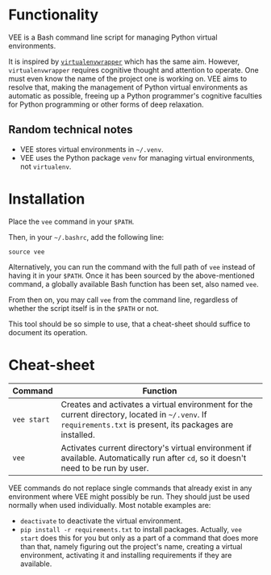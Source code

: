 # Functionality

VEE is a Bash command line script for managing Python virtual environments.

It is inspired by [`virtualenvwrapper`](https://virtualenvwrapper.readthedocs.io/en/latest/) which has the same aim. However, `virtualenvwrapper` requires cognitive thought and attention to operate. One must even know the name of the project one is working on. VEE aims to resolve that, making the management of Python virtual environments as automatic as possible, freeing up a Python programmer's cognitive faculties for Python programming or other forms of deep relaxation.

## Random technical notes
* VEE stores virtual environments in `~/.venv`.
* VEE uses the Python package `venv` for managing virtual environments, not `virtualenv`.

# Installation

Place the `vee` command in your `$PATH`.

Then, in your `~/.bashrc`, add the following line:

    source vee

Alternatively, you can run the command with the full path of `vee` instead of having it in your `$PATH`. Once it has been sourced by the above-mentioned command, a globally available Bash function has been set, also named `vee`.

From then on, you may call `vee` from the command line, regardless of whether the script itself is in the `$PATH` or not.

This tool should be so simple to use, that a cheat-sheet should suffice to document its operation.

# Cheat-sheet

| Command     | Function                                                                                                                                                   |
| ----------- | ---------------------------------------------------------------------------------------------------------------------------------------------------------- |
| `vee start` | Creates and activates a virtual environment for the current directory, located in `~/.venv`. If `requirements.txt` is present, its packages are installed. |
| `vee`       | Activates current directory's virtual environment if available. Automatically run after `cd`, so it doesn't need to be run by user.                        |

VEE commands do not replace single commands that already exist in any environment where VEE might possibly be run. They should just be used normally when used individually. Most notable examples are:

* `deactivate` to deactivate the virtual environment.
* `pip install -r requirements.txt` to install packages. Actually, `vee start` does this for you but only as a part of a command that does more than that, namely figuring out the project's name, creating a virtual environment, activating it and installing requirements if they are available.
